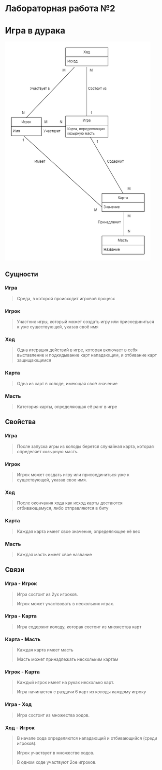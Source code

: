 # Лабораторная работа №2
# Игра в дурака

![alt text](<./images/erdd.png>)
## Сущности 
### Игра
> Среда, в которой происходит игровой процесс

### Игрок
> Участник игры, который может создать игру или присоединиться к уже существующей, указав своё имя

### Ход
> Одна итерация действий в игре, которая включает в себя выставление и подкидывание карт нападающим, и отбивание карт защищающимся

### Карта
> Одна из карт в колоде, имеющая своё значение

### Масть
> Категория карты, определяющая её ранг в игре

## Свойства
### Игра
> После запуска игры из колоды берется случайная карта, которая определяет козырную масть.

### Игрок
> Игрок может создать игру или присоединиться уже к существующей, указав свое имя. 

### Ход
> После окончания хода как исход карты достаются отбивающемуся, либо отправляются в биту

### Карта
> Каждая карта имеет свое значение, определяющее её вес

### Масть
> Каждая масть имеет свое название

## Связи
### Игра - Игрок
> Игра состоит из 2ух игроков.
>
> Игрок может участвовать в нескольких играх.

### Игра - Карта
> Игра содержит колоду, которая состоит из множества карт

### Карта - Масть
> Каждая карта имеет масть
>
> Масть может принадлежать нескольким картам

### Игрок - Карта 
> Каждый игрок имеет на руках несколько карт. 
>
>Игра начинается с раздачи 6 карт из колоды каждому игроку

### Игра - Ход 
> Игра состоит из множества ходов. 

### Ход - Игрок
> В начале хода определяются нападающий и отбивающийся (среди игроков).
>
> Игрок участвует в множестве ходов.
>
> В одном ходе участвуют 2ое игроков.



